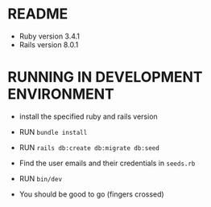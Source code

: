 # README

- Ruby version 3.4.1
- Rails version 8.0.1

# RUNNING IN DEVELOPMENT ENVIRONMENT
- install the specified ruby and rails version
- RUN `bundle install`
- RUN `rails db:create db:migrate db:seed`
- Find the user emails and their credentials in `seeds.rb`
- RUN `bin/dev`

- You should be good to go (fingers crossed)
